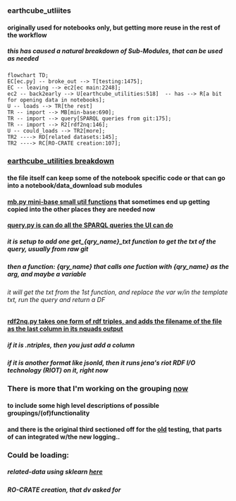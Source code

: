 ### earthcube_utliites

#### originally used for notebooks only, but getting more reuse in the rest of the workflow

##### this has caused a natural breakdown of Sub-Modules, that can be used as needed

```mermaid
flowchart TD;
EC[ec.py] -- broke_out --> T[testing:1475];
EC -- leaving --> ec2[ec main:2248];
ec2 -- back2early --> U[earthcube_utilities:518]  -- has --> R[a bit for opening data in notebooks];
U -- loads --> TR[the rest]
TR -- import --> MB[min-base:690];
TR -- import --> query[SPARQL queries from git:175];
TR -- import --> R2[rdf2nq:146];
U -- could_loads --> TR2[more];
TR2 ----> RD[related datasets:145];
TR2 ----> RC[RO-CRATE creation:107];
``` 

### <ins>**earthcube_utilities** breakdown</ins>


#### the file itself can keep some of the notebook specific code or that can go into a notebook/data_download sub modules


#### <ins>__mb.py__ mini-base small util functions</ins> that sometimes end up getting copied into the other places they are needed now


#### <ins>**query.py** is can do all the SPARQL queries the UI can do<ins>
##### it is setup to add one get_{qry_name}\_txt  function to get the txt of the query, usually from raw git
##### then a function: {qry_name} that calls one fuction with {qry_name} as the arg, and maybe a variable
###### it will get the txt from the 1st function, and replace the var w/in the template txt, run the query and return a DF


#### <ins>**rdf2nq.py** takes one form of rdf triples, and adds the filename of the file as the last column in its nquads<ins> output
##### if it is .ntriples, then you just add a column
##### if it is another format like jsonld, then it runs jena's riot RDF I/O technology (RIOT) on it, right now

### There is more that I'm working on the grouping [now](https://mbobak.ncsa.illinois.edu/ec/utils/?C=M;O=D)
#### to include some high level descriptions of possible groupings/(of)functionality
#### and there is the original third sectioned off for the [old](https://github.com/earthcube/ec/blob/master/ect.py) testing, that parts of can integrated w/the new logging..

### Could be loading:
##### related-data using sklearn [here](https://github.com/MBcode/ec/blob/master/qry/rec.py)
##### RO-CRATE creation, that dv asked for
